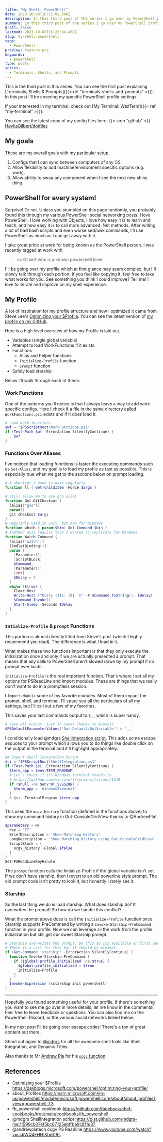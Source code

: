 ```yaml
---
title: "My Shell: PowerShell"
date: 2023-10-08T16:15:02.506Z
description: In this third post of the series I go over my PowerShell profile.
summary: In this third post of the series I go over my PowerShell profile.
draft: false
lastmod: 2023-10-08T16:22:34.478Z
slug: my-shell-powershell
tags:
  - PowerShell
preview: feature.png
keywords:
  - powershell
type: posts
series:
  - Terminals, Shells, and Prompts
---
```


This is the third post in this series. You can see the first post explaining
[Terminals, Shells & Prompts]({{< ref "terminals-shells-and-prompts" >}}). In
this post I'll be covering my specific PowerShell profile settings.

If your interested in my terminal, check out [My Terminal: WezTerm]({{< ref "my-terminal" >}}).

You can see the latest copy of my config files here: {{< icon "github" >}}
[HeyItsGilbert/dotfiles](https://github.com/HeyItsGilbert/dotfiles)

## My goals

These are my overall goals with my particular setup.

1. Configs that I can sync between computers of any OS.
2. Allow flexibility to add machine/environment specific options (e.g. work).
3. Allow ability to swap any component when I see the next new shiny thing.

## PowerShell for every system!

Surprise! Or not. Unless you stumbled on this page randomly, you probably found
this through my various PowerShell social networking posts. I love PowerShell.
I love working with Objects, I love how easy it is to learn and teach, and how
easy it is to call more advanced .Net methods. After writing a lot of bad bash
scripts and even worse sed/awk commands, I'll use PowerShell as much as I can
get away with it.

I take great pride at work for being known as the PowerShell person. I was
recently tagged at work with:

> cc Gilbert who is a known powershell lover

I'll be going over my profile which at first glance may seem complex, but I'll
slowly talk through each portion. If you feel like copying it, feel free to take
what works for you. See something you think I could improve? Tell me! I love to
iterate and improve on my shell experience.

## My Profile

A lot of inspiration for my profile structure and how I optimized it came from
Steve Lee's
[Optimizing your $Profile](https://devblogs.microsoft.com/powershell/optimizing-your-profile/).
You can see the latest version of [my profile on my GitHub](https://github.com/HeyItsGilbert/dotfiles/blob/main/.config/Microsoft.Powershell_profile.ps1).

Here is a high level overview of how my Profile is laid out.

- Variables (single global variable)
- Attempt to load WorkFunctions if it exists.
- Functions
  - Alias and helper functions
  - `Initialize-Profile` function
  - `prompt` function
- Safely load starship

Below I'll walk through each of these.

### Work Functions

One of the patterns you'll notice is that I always leave a way to add work
specific configs. Here I check if a file in the same directory called
`WorkFunctions.ps1` exists and if it does load it.

```powershell
# Load work functions
$wf = "$PSScriptRoot\WorkFunctions.ps1"
if (Test-Path $wf -ErrorAction SilentlyContinue) {
  . $wf
}
```

### Functions Over Aliases

I've noticed that loading functions is faster the executing commands such as
`Set-Alias`, and my goal is to load my profile as fast as possible. This is
especially true when we get to the sections below on prompt loading.

```powershell
# A shortcut I used in unix regularly
function ll { Get-ChildItem -Force $args }

# Still allow me to use gco alias
function Get-GitCheckout {
  [alias("gco")]
  param()
  git checkout $args
}
# Regularly used in unix, but now for Windows
function which { param($bin) Get-Command $bin }
# Another unix regular that I wanted to replicate for Windows
function Watch-Command {
  [alias('watch')]
  [CmdletBinding()]
  param (
    [Parameter()]
    [ScriptBLock]
    $Command,
    [Parameter()]
    [int]
    $Delay = 2
  )
  while ($true) {
    Clear-Host
    Write-Host ("Every {1}s: {0} `n" -F $Command.toString(), $Delay)
    $Command.Invoke()
    Start-Sleep -Seconds $Delay
  }
}
```

### `Intialize-Profile` & `prompt` Functions

This portion is almost directly lifted from Steve's post (which I highly
recommend you read). The difference is what I load in it.

What makes these two functions important is that they only execute the
initialization once and only if we are actually presented a prompt. That means
that any calls to PowerShell aren't slowed down by my prompt if no prompt ever
loads.

`Initialize-Profile` is the real important function. That's where I set all my
options for PSReadLine and import modules. These are things that we really don't
want to do in a promptless session.

I `Import-Module` some of my favorite modules. Most of them impact the prompt,
shell, and terminal. I'll spare you all the particulars of all my settings, but
I'll call out a few of my favorites.

This saves your last commands output to `$__` which is super handy.

```powershell
# Save all output, just in case! Thanks to @vexx32
$PSDefaultParameterValues['Out-Default:OutVariable'] = '__'
```

I conditionally load @mdgrs
[ShellIntegration script](https://gist.github.com/mdgrs-mei/1599cb07ef5bc67125ebffba9c8f1e37).
This adds some escape sequces to your prompt which allows you to do things like
double click on the output in the terminal and it'll highlight appropriately.

```powershell
## Import Shell Integration Script
$si = "$PSScriptRoot\ShellIntegration.ps1"
if (Test-Path $si -ErrorAction SilentlyContinue) {
  $term_app = $env:TERM_PROGRAM
  # Let's check if its Windows terminal thanks to...
  # https://github.com/microsoft/terminal/issues/1040
  if ($null -ne $env:WT_SESSION) {
    $term_app = 'WindowsTerminal'
  }
  & $si -TerminalProgram $term_app
}
```

This uses the `ocgv_history` function (defined in the functions above) to show
my command history in Out-ConsoleGridView thanks to @AndrewPla!

```powershell
$parameters = @{
  Key = 'F7'
  BriefDescription = 'Show Matching History'
  LongDescription = 'Show Matching History using Out-ConsoleGridView'
  ScriptBlock = {
    ocgv_history -Global $false 
  }
}
Set-PSReadLineKeyHandle
```

The `prompt` function calls the Initialize-Profile if the global variable isn't
set. If we don't have starship, then I revert to an old powerline style prompt.
The old prompt code isn't pretty to look it, but honestly I rarely see it.

### Starship

So the last thing we do is load starship. What does starship do? It overwrites
the prompt! So how do we handle this conflict?

What the prompt above does is call the `Initialize-Profile` function once.
Starship supports PreCommand by writing a `Invoke-Starship-PreCommand` function
in your profile. Now we can leverage all the work from the profile
initialization but still get our sweet Starship prompt.

```powershell
# Starship overwrites the prompt. Do this so its available on first open.
# There is a cost for this but it should be minimal.
if (Get-Command 'starship' -ErrorAction SilentlyContinue) {
  function Invoke-Starship-PreCommand {
    if ($global:profile_initialized -ne $true) {
      $global:profile_initialized = $true
      Initialize-Profile
    }
  }
  Invoke-Expression (&starship init powershell)
}
```

----

Hopefully you found something useful for your profile. If there's something you
want to see me go over in more details, let me know in the comments! Feel free
to leave feedback or questions. You can also find me on the PowerShell Discord,
or the various social networks linked below.

In my next post I'll be going over escape codes! There's a ton of great content
out there.

Shout out again to [@mdgrs](https://mdgrs.hashnode.dev/) for all the awesome
shell tools like Shell Integration, and Dynamic Titles.

Also thanks to Mr [Andrew Pla](https://twitter.com/AndrewPlaTech) for his
[`ocgv` function](https://www.youtube.com/watch?v=ciJiWQ4FHHI&t=618s).

## References

- Optimizing your $Profile https://devblogs.microsoft.com/powershell/optimizing-your-profile/
- about_Profiles https://learn.microsoft.com/en-us/powershell/module/microsoft.powershell.core/about/about_profiles?view=powershell-7.3
- fb_powershell cookbook https://github.com/facebook/chef-cookbooks/tree/main/cookbooks/fb_powershell
- @mdgrs ShellIntegration script https://gist.github.com/mdgrs-mei/1599cb07ef5bc67125ebffba9c8f1e37
- @andrewplatech ocgv PS Readline https://www.youtube.com/watch?v=ciJiWQ4FHHI&t=618s